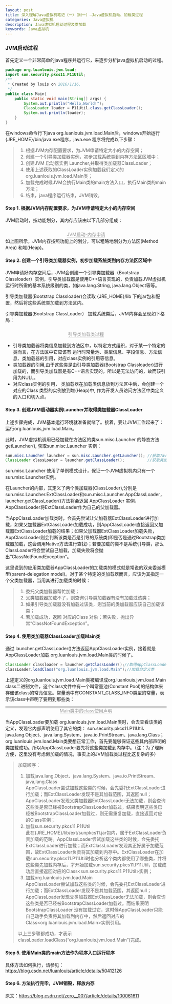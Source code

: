 ```yaml
---
layout: post
title: 深入理解Java虚拟机笔记（一）（附一）—Java虚拟机启动、加载类过程
categories: Java虚拟机
description: Java虚拟机启动过程及类加载
keywords: Java虚拟机
---
```

### JVM启动过程
首先定义一个非常简单的java程序并运行它，来逐步分析java虚拟机启动的过程。

```java
package org.luanlouis.jvm.load;
import sun.security.pkcs11.P11Util;
/**
 * Created by louis on 2016/1/16.
 */
public class Main{
    public static void main(String[] args) {
        System.out.println("Hello,World!");
        ClassLoader loader = P11Util.class.getClassLoader();
        System.out.println(loader);
    }
}
```
在windows命令行下java org.luanlouis.jvm.load.Main后，windows开始运行{JRE_HOME}/bin/java.exe程序，java.exe 程序将完成以下步骤：
> 1. 根据JVM内存配置要求，为JVM申请特定大小的内存空间；
> 2. 创建一个引导类加载器实例，初步加载系统类到内存方法区区域中；
> 3. 创建JVM 启动器实例 Launcher,并取得类加载器ClassLoader；
> 4. 使用上述获取的ClassLoader实例加载我们定义的 org.luanlouis.jvm.load.Main类；
> 5. 加载完成时候JVM会执行Main类的main方法入口，执行Main类的main方法；
> 6. 结束，java程序运行结束，JVM销毁。

#### Step 1. 根据JVM内存配置要求，为JVM申请特定大小的内存空间
JVM启动时，按功能划分，其内存应该由以下几部分组成：
<img style="display: block; margin: 0 auto; margin-top:10px;" src="/images/blog/深入理解Java虚拟机/Java虚拟机启动、加载类过程/JVM启动过程及类加载分析.jpg" alt="" />
<center>
<div style="color:orange; border-bottom: 1px solid #d9d9d9;display: inline-block;color: #999;">JVM启动-内存申请</div>
<br>
</center>
如上图所示，JVM内存按照功能上的划分，可以粗略地划分为方法区(Method Area) 和堆(Heap)。

#### Step 2. 创建一个引导类加载器实例，初步加载系统类到内存方法区区域中
JVM申请好内存空间后，JVM会创建一个引导类加载器（Bootstrap Classloader）实例，引导类加载器是使用C++语言实现的，负责加载JVM虚拟机运行时所需的基本系统级别的类，如java.lang.String, java.lang.Object等等。

引导类加载器(Bootstrap Classloader)会读取 {JRE_HOME}/lib 下的jar包和配置，然后将这些系统类加载到方法区内。

引导类加载器(Bootstrap ClassLoader） 加载系统类后，JVM内存会呈现如下格局：
<img style="display: block; margin: 0 auto; margin-top:10px;" src="/images/blog/深入理解Java虚拟机/Java虚拟机启动、加载类过程/引导类加载类过程.jpg" alt="" />
<center>
<div style="color:orange; border-bottom: 1px solid #d9d9d9;display: inline-block;color: #999;">引导类加载类过程</div>
<br>
</center>

* 引导类加载器将类信息加载到方法区中，以特定方式组织，对于某一个特定的类而言，在方法区中它应该有 运行时常量池、类型信息、字段信息、方法信息、类加载器的引用，对应class实例的引用等信息。
* 类加载器的引用,由于这些类是由引导类加载器(Bootstrap Classloader)进行加载的，而引导类加载器是有C++语言实现的，所以是无法访问的，故而该引用为NULL。
* 对应class实例的引用， 类加载器在加载类信息放到方法区中后，会创建一个对应的Class 类型的实例放到堆(Heap)中, 作为开发人员访问方法区中类定义的入口和切入点。

#### Step 3. 创建JVM启动器实例Launcher并取得类加载器ClassLoader
上述步骤完成，JVM基本运行环境就准备就绪了。接着，要让JVM工作起来了：运行org.luanlouis,jvm.load.Main。

此时，JVM虚拟机调用已经加载在方法区的类sun.misc.Launcher 的静态方法getLauncher(), 获取sun.misc.Launcher 实例：
```java
sun.misc.Launcher launcher = sun.misc.Launcher.getLauncher(); //获取Java启动器
ClassLoader classLoader = launcher.getClassLoader();          //获取类加载器ClassLoader用来加载class到内存来
```
sun.misc.Launcher 使用了单例模式设计，保证一个JVM虚拟机内只有一个sun.misc.Launcher实例。

在Launcher的内部，其定义了两个类加载器(ClassLoader),分别是sun.misc.Launcher.ExtClassLoader和sun.misc.Launcher.AppClassLoader，launcher.getClassLoader()方法将会返回 AppClassLoader 实例，AppClassLoader将ExtClassLoader作为自己的父加载器。

当AppClassLoader加载类时，会首先尝试让父加载器ExtClassLoader进行加载，如果父加载器ExtClassLoader加载成功，则AppClassLoader直接返回父加载器ExtClassLoader加载的结果；如果父加载器ExtClassLoader加载失败，AppClassLoader则会判断该类是否是引导的系统类(即是否是通过Bootstrap类加载器加载，这会调用Native方法进行查找)；若要加载的类不是系统引导类，那么ClassLoader将会尝试自己加载，加载失败将会抛出“ClassNotFoundException”。

这里说到的应用类加载器AppClassLoader的加载类的模式就是常说的双亲委派模型(parent-delegation model)。对于某个特定的类加载器而言，应该为其指定一个父类加载器，当用其进行加载类的时候：
> 1. 委托父类加载器帮忙加载；
> 2. 父类加载器加载不了，则查询引导类加载器有没有加载过该类；
> 3. 如果引导类加载器没有加载过该类，则当前的类加载器应该自己加载该类；
> 4. 若加载成功，返回 对应的Class 对象；若失败，抛出异常“ClassNotFoundException”。

#### Step 4. 使用类加载器ClassLoader加载Main类
通过 launcher.getClassLoader()方法返回AppClassLoader实例，接着就是AppClassLoader加载 org.luanlouis.jvm.load.Main类的时候了。

```java
ClassLoader classloader = launcher.getClassLoader();//取得AppClassLoader类
classLoader.loadClass("org.luanlouis.jvm.load.Main");//加载自定义类
```
上述定义的org.luanlouis.jvm.load.Main类被编译成org.luanlouis.jvm.load.Main class二进制文件，这个class文件中有一个叫常量池(Constant Pool)的结构体来存储该class的常亮信息。常量池中有CONSTANT_CLASS_INFO类型的常量，表示该class中声明了要用到那些类：

<img style="display: block; margin: 0 auto; margin-top:10px;border:1px solid black;" src="/images/blog/深入理解Java虚拟机/Java虚拟机启动、加载类过程/Main类中的class使用声明.jpg" alt="" />
<center>
<div style="color:orange; border-bottom: 1px solid #d9d9d9;display: inline-block;color: #999;">Main类中的class使用声明</div>
<br>
</center>

当AppClassLoader要加载 org.luanlouis.jvm.load.Main类时，会去查看该类的定义，发现它内部声明使用了其它的类： sun.security.pkcs11.P11Util、java.lang.Object、java.lang.System、java.io.PrintStream、java.lang.Class；org.luanlouis.jvm.load.Main类要想正常工作，首先要能够保证这些其内部声明的类加载成功。所以AppClassLoader要先将这些类加载到内存中。（注：为了理解方便，这里没有考虑懒加载的情况，事实上的JVM加载类过程比这复杂的多）
> 加载顺序：
> 
>1. 加载java.lang.Object、java.lang.System、java.io.PrintStream、java,lang.Class<br>
AppClassLoader尝试加载这些类的时候，会先委托ExtClassLoader进行加载；而ExtClassLoader发现不是其加载范围，其返回null；AppClassLoader发现父类加载器ExtClassLoader无法加载，则会查询这些类是否已经被BootstrapClassLoader加载过，结果表明这些类已经被BootstrapClassLoader加载过，则无需重复加载，直接返回对应的Class实例；
>2. 加载sun.security.pkcs11.P11Util<br>
此在{JRE_HOME}/lib/ext/sunpkcs11.jar包内，属于ExtClassLoader负责加载的范畴。AppClassLoader尝试加载这些类的时候，会先委托ExtClassLoader进行加载；而ExtClassLoader发现其正好属于加载范围，故ExtClassLoader负责将其加载到内存中。ExtClassLoader在加载sun.security.pkcs11.P11Util时也分析这个类内都使用了哪些类，并将这些类先加载内存后，才开始加载sun.security.pkcs11.P11Util，加载成功后直接返回对应的Class<sun.security.pkcs11.P11Util>实例；
>3. 加载org.luanlouis.jvm.load.Main<br>
AppClassLoader尝试加载这些类的时候，会先委托ExtClassLoader进行加载；而ExtClassLoader发现不是其加载范围，其返回null；AppClassLoader发现父类加载器ExtClassLoader无法加载，则会查询这些类是否已经被BootstrapClassLoader加载过。而结果表明BootstrapClassLoader 没有加载过它，这时候AppClassLoader只能自己动手负责将其加载到内存中，然后返回对应的Class<org.luanlouis.jvm.load.Main>实例引用。
>
>以上三步骤都成功，才表示classLoader.loadClass(“org.luanlouis.jvm.load.Main”)完成。

#### Step 5. 使用Main类的main方法作为程序入口运行程序
具体方法如何执行，请参见：https://blog.csdn.net/luanlouis/article/details/50412126

#### Step 6. 方法执行完毕，JVM销毁，释放内存

原文：https://blog.csdn.net/zero__007/article/details/100061611